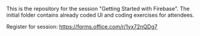 This is the repository for the session "Getting Started with Firebase". The initial folder contains already coded UI and coding exercises for attendees.

Register for session: https://forms.office.com/r/1yx72nQDg7
